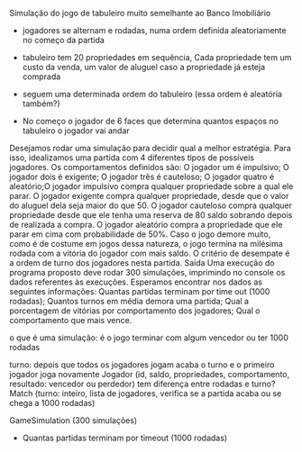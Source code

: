 
Simulação do jogo de tabuleiro muito semelhante ao Banco Imobiliário

- jogadores se alternam e rodadas, numa ordem definida aleatoriamente no começo da partida
- tabuleiro tem 20 propriedades em sequência, Cada propriedade tem um custo da venda, um valor de aluguel caso a propriedade já esteja comprada
- seguem uma determinada ordem do tabuleiro (essa ordem é aleatória também?)

- No começo o jogador de 6 faces que determina quantos espaços no tabuleiro o jogador 
vai andar

Desejamos rodar uma simulação para decidir qual a melhor estratégia. Para isso, idealizamos uma partida com 4 diferentes tipos de possíveis jogadores. Os comportamentos definidos são:
O jogador um é impulsivo;
O jogador dois é exigente;
O jogador três é cauteloso;
O jogador quatro é aleatório;O jogador impulsivo compra qualquer propriedade sobre a qual ele parar.
O jogador exigente compra qualquer propriedade, desde que o valor do aluguel dela seja maior do que 50.
O jogador cauteloso compra qualquer propriedade desde que ele tenha uma reserva de 80 saldo sobrando
depois de realizada a compra.
O jogador aleatório compra a propriedade que ele parar em cima com probabilidade de 50%.
Caso o jogo demore muito, como é de costume em jogos dessa natureza, o jogo termina na milésima rodada
com a vitória do jogador com mais saldo. O critério de desempate é a ordem de turno dos jogadores nesta
partida.
Saída
Uma execução do programa proposto deve rodar 300 simulações, imprimindo no console os dados referentes
às execuções. Esperamos encontrar nos dados as seguintes informações:
Quantas partidas terminam por time out (1000 rodadas);
Quantos turnos em média demora uma partida;
Qual a porcentagem de vitórias por comportamento dos jogadores;
Qual o comportamento que mais vence.


o que é uma simulação: é o jogo terminar com algum vencedor ou ter 1000 rodadas

turno: depois que todos os jogadores jogam acaba o turno e o primeiro jogador joga novamente
Jogador (id, saldo, propriedades, comportamento, resultado: vencedor ou perdedor)
tem diferença entre rodadas e turno?
Match (turno: inteiro, lista de jogadores, verifica se a partida acaba ou se chega a 1000 rodadas)


GameSimulation (300 simulações)

- Quantas partidas terminam por timeout (1000 rodadas)



